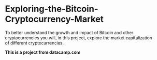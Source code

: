 # Exploring-the-Bitcoin-Cryptocurrency-Market
To better understand the growth and impact of Bitcoin and other cryptocurrencies you will, in this project, explore the market capitalization of different cryptocurrencies.

**This is a project from datacamp.com**
